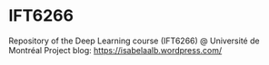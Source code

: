 # IFT6266
Repository of the Deep Learning course (IFT6266) @ Université de Montréal
Project blog: https://isabelaalb.wordpress.com/
